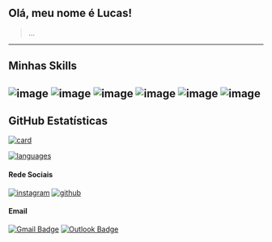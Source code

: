## Olá, meu nome é Lucas!

> ...

----

## Minhas Skills

![image](https://img.shields.io/badge/C-00599C?style=for-the-badge&logo=c&logoColor=white)
![image](https://img.shields.io/badge/C%2B%2B-00599C?style=for-the-badge&logo=c%2B%2B&logoColor=white)
![image](https://img.shields.io/badge/Java-ED8B00?style=for-the-badge&logo=java&logoColor=white)
![image](https://img.shields.io/badge/Python-3776AB?style=for-the-badge&logo=python&logoColor=white)
![image](https://img.shields.io/badge/Linux-E34F26?style=for-the-badge&logo=linux&logoColor=black)
![image](https://img.shields.io/badge/Windows-017AD7?style=for-the-badge&logo=windows&logoColor=white)
---

## **GitHub Estatísticas**

[![card](https://github-readme-stats.vercel.app/api?username=lpaivao&theme=codeSTACKr&show_icons=true)](https://github.com/anuraghazra/github-readme-stats)

[![languages](https://github-readme-stats.vercel.app/api/top-langs/?username=lpaivao&hide=html&layout=compact&theme=codeSTACKr)](https://github.com/anuraghazra/github-readme-stats)

#### Rede Sociais
[![instagram](https://img.shields.io/badge/Instagram-E4405F?style=for-the-badge&logo=instagram&logoColor=white)](https://www.instagram.com/lpaivao/)
[![github](https://img.shields.io/badge/GitHub-100000?style=for-the-badge&logo=github&logoColor=white)](https://github.com/lpaivao/)

#### Email

[![Gmail Badge](https://img.shields.io/badge/Gmail-D14836?style=for-the-badge&logo=gmail&logoColor=white&link=mailto:lpaivauefs@gmail.com)](mailto:lpaivauefs@gmail.com)
[![Outlook Badge](https://img.shields.io/badge/Microsoft_Outlook-0078D4?style=for-the-badge&logo=microsoft-outlook&logoColor=white&link=mailto:lucaspaiva@windowslive.com)](mailto:lucaspaiva@windowslive.com)

